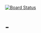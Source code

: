 [![Board Status](https://dev.azure.com/ah1faisal2/e7ece8bd-7ef0-4701-9b78-be7b3b09e0b8/f9c77938-73cb-4474-ac03-800e7e1caec3/_apis/work/boardbadge/d8a50bca-28dd-44a3-ac87-6da32e0c0037)](https://dev.azure.com/ah1faisal2/e7ece8bd-7ef0-4701-9b78-be7b3b09e0b8/_boards/board/t/f9c77938-73cb-4474-ac03-800e7e1caec3/Microsoft.RequirementCategory)
# -